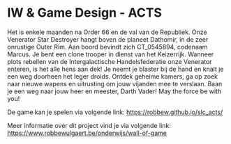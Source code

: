 # IW & Game Design - ACTS
Het is enkele maanden na Order 66 en de val van de Republiek. Onze Venerator Star Destroyer hangt boven de planeet Dathomir, in de zeer onrustige Outer Rim. Aan boord bevindt zich CT_0545894, codenaam Marcus. Je bent een clone trooper in dienst van het Keizerrijk. Wanneer plots rebellen van de Intergalactische Handelsfederatie onze Venerator enteren, is het alle hens aan dek! Je neemt je blaster bij de hand en knalt je een weg doorheen het leger droids. Ontdek geheime kamers, ga op zoek naar nieuwe wapens en uitrusting om jouw vijanden mee te verslaan. Baan je een weg naar jouw heer en meester, Darth Vader! May the force be with you!

De game kan je spelen via volgende link: 
https://robbew.github.io/slc_acts/

Meer informatie over dit project vind je via volgende link: 
https://www.robbewulgaert.be/onderwijs/wall-of-game
